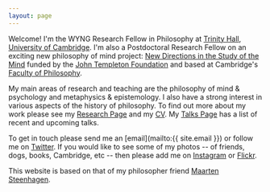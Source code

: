 ```yaml
---
layout: page
---
```


Welcome! I'm the WYNG Research Fellow in Philosophy at [Trinity Hall](http://www.trinhall.cam.ac.uk), [University of Cambridge](http://www.cam.ac.uk). I'm also a Postdoctoral Research Fellow on an exciting new philosophy of mind project: [New Directions in the Study of the Mind](http://www.newdirectionsproject.com) funded by the [John Templeton Foundation](http://www.templeton.org/) and based at Cambridge's [Faculty of Philosophy](http://www.phil.cam.ac.uk).

My main areas of research and teaching are the philosophy of mind & psychology and metaphysics & epistemology. I also have a strong interest in various aspects of the history of philosophy. To find out more about my work please see my [Research Page](http://craigafrench.github.io/research/) and my [CV](http://craigafrench.github.io/assets/CraigFrenchCV.pdf). My [Talks Page](http://craigafrench.github.io/talks/) has a list of recent and upcoming talks.

To get in touch please send me an [email](mailto:{{ site.email }}) or follow me on [Twitter](http://www.twitter.com/earlymodphil). If you would like to see some of my photos -- of friends, dogs, books, Cambridge, etc -- then please add me on [Instagram](http://www.instagram.com/craigfrench1) or [Flickr](http://www.flickr.com/photos/craigfrench/albums).

This website is based on that of my philosopher friend [Maarten Steenhagen](http://msteenhagen.github.io/).